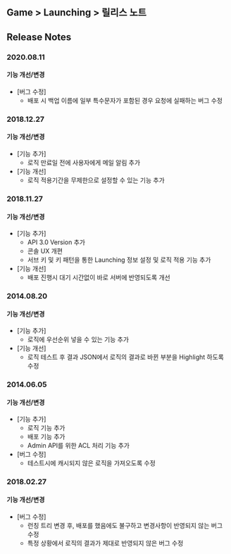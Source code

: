 ## Game > Launching > 릴리스 노트
## Release Notes
### 2020.08.11
#### 기능 개선/변경
* [버그 수정]
    * 배포 시 백업 이름에 일부 특수문자가 포함된 경우 요청에 실패하는 버그 수정

### 2018.12.27
#### 기능 개선/변경
* [기능 추가]
    * 로직 만료일 전에 사용자에게 메일 알림 추가
* [기능 개선]
    * 로직 적용기간을 무제한으로 설정할 수 있는 기능 추가

### 2018.11.27
#### 기능 개선/변경
* [기능 추가]
    * API 3.0 Version 추가
    * 콘솔 UX 개편
    * 서브 키 및 키 패턴을 통한 Launching 정보 설정 및 로직 적용 기능 추가
* [기능 개선]
    * 배포 진행시 대기 시간없이 바로 서버에 반영되도록 개선

### 2014.08.20
#### 기능 개선/변경
* [기능 추가]
	* 로직에 우선순위 넣을 수 있는 기능 추가
* [기능 개선]
	* 로직 테스트 후 결과 JSON에서 로직의 결과로 바뀐 부분을 Highlight 하도록 수정

### 2014.06.05
#### 기능 개선/변경
* [기능 추가]
    * 로직 기능 추가
    * 배포 기능 추가
    * Admin API를 위한 ACL 처리 기능 추가
* [버그 수정]
    * 테스트시에 캐시되지 않은 로직을 가져오도록 수정

### 2018.02.27
#### 기능 개선/변경
* [버그 수정]
    * 런칭 트리 변경 후, 배포를 했음에도 불구하고 변경사항이 반영되지 않는 버그 수정
    * 특정 상황에서 로직의 결과가 제대로 반영되지 않은 버그 수정
